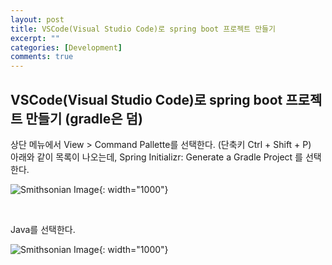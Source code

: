 ```yaml
---
layout: post
title: VSCode(Visual Studio Code)로 spring boot 프로젝트 만들기
excerpt: ""
categories: [Development]
comments: true
---
```


## VSCode(Visual Studio Code)로 spring boot 프로젝트 만들기 (gradle은 덤)

상단 메뉴에서 View > Command Pallette를 선택한다. (단축키 Ctrl + Shift + P)  
아래와 같이 목록이 나오는데, Spring Initializr: Generate a Gradle Project 를 선택한다.

  ![Smithsonian Image](/img/190725/1.command_palette.jpg){: width="1000"}

<br/>

Java를 선택한다.

  ![Smithsonian Image](/img/190725/2.java.jpg){: width="1000"}

<br/>

